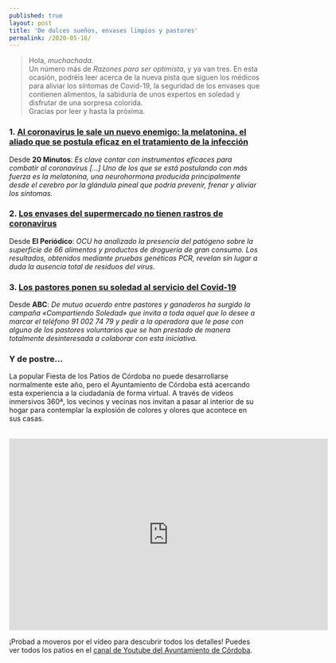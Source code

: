 ```yaml
---
published: true
layout: post
title: 'De dulces sueños, envases limpios y pastores'
permalink: /2020-05-16/
---
```

> Hola, *muchachada*.  
> Un número más de *Razones para ser optimista*, y ya van tres. En esta ocasión, podréis leer acerca de la nueva pista que siguen los médicos para aliviar los síntomas de Covid-19, la seguridad de los envases que contienen alimentos, la sabiduría de unos expertos en soledad y disfrutar de una sorpresa colorida.  
> Gracias por leer y hasta la próxima.

### 1. [Al coronavirus le sale un nuevo enemigo: la melatonina, el aliado que se postula eficaz en el tratamiento de la infección](https://www.20minutos.es/noticia/4257324/0/al-coronavirus-le-sale-un-nuevo-enemigo-la-melatonina-el-aliado-que-se-postula-eficaz-en-el-tratamiento-de-la-infeccion/?utm_source=twitter.com&utm_medium=smm&utm_campaign=noticias)

Desde **20 Minutos**: _Es clave contar con instrumentos eficaces para combatir al coronavirus \[...\] Uno de los que se está postulando con más fuerza es la melatonina, una neurohormona producida principalmente desde el cerebro por la glándula pineal que podría prevenir, frenar y aliviar los síntomas._

### 2. [Los envases del supermercado no tienen rastros de coronavirus](https://www.elperiodico.com/es/sociedad/20200514/envases-alimentos-drogueria-supermercado-rastros-coronavirus-ocu-7961793)

Desde **El Periódico**: _OCU ha analizado la presencia del patógeno sobre la superficie de 66 alimentos y productos de droguería de gran consumo. Los resultados, obtenidos mediante pruebas genéticas PCR, revelan sin lugar a duda la ausencia total de residuos del virus._

### 3. [Los pastores ponen su soledad al servicio del Covid-19](https://www.abc.es/familia/mayores/abci-pastores-ponen-soledad-servicio-covid-19-202005140103_noticia.html)

Desde **ABC**: _De mutuo acuerdo entre pastores y ganaderos ha surgido la campaña «Compartiendo Soledad» que invita a toda aquel que lo desee a marcar el teléfono 91 002 74 79 y pedir a la operadora que le pase con alguno de los pastores voluntarios que se han prestado de manera totalmente desinteresada a colaborar con esta iniciativa._

### Y de postre...

La popular Fiesta de los Patios de Córdoba no puede desarrollarse normalmente este año, pero el Ayuntamiento de Córdoba está acercando esta experiencia a la ciudadanía de forma virtual. A través de videos inmersivos 360ª, los vecinos y vecinas nos invitan a pasar al interior de su hogar para contemplar la explosión de colores y olores que acontece en sus casas.

<div style="text-align:center;margin-top:2rem;">
<iframe width="640" height="385" src="https://www.youtube.com/embed/YC5MSlvpX00" frameborder="0" allow="accelerometer; autoplay; encrypted-media; gyroscope; picture-in-picture" allowfullscreen></iframe>
</div>

¡Probad a moveros por el vídeo para descubrir todos los detalles! Puedes ver todos los patios en el [canal de Youtube del Ayuntamiento de Córdoba](https://www.youtube.com/channel/UChBxB0kTHR1PesGeadXIoQg).
